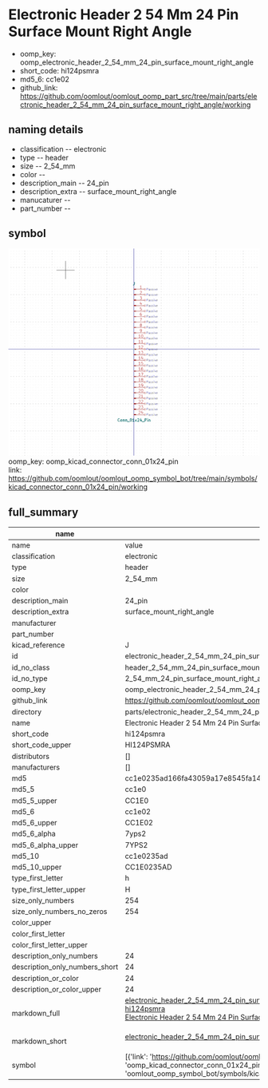 # Electronic Header 2 54 Mm 24 Pin Surface Mount Right Angle

  
* oomp_key: oomp_electronic_header_2_54_mm_24_pin_surface_mount_right_angle 
* short_code: hi124psmra
* md5_6: cc1e02  
* github_link: https://github.com/oomlout/oomlout_oomp_part_src/tree/main/parts/electronic_header_2_54_mm_24_pin_surface_mount_right_angle/working  
## naming details
* classification -- electronic
* type -- header
* size -- 2_54_mm
* color -- 
* description_main -- 24_pin
* description_extra -- surface_mount_right_angle
* manucaturer -- 
* part_number -- 



## symbol

![](symbol/0/working/working_600.png)  
oomp_key: oomp_kicad_connector_conn_01x24_pin  
link: https://github.com/oomlout/oomlout_oomp_symbol_bot/tree/main/symbols/kicad_connector_conn_01x24_pin/working  


## full_summary
| name | value | 
| --- | --- | 
| name | value | 
| classification | electronic | 
| type | header | 
| size | 2_54_mm | 
| color |  | 
| description_main | 24_pin | 
| description_extra | surface_mount_right_angle | 
| manufacturer |  | 
| part_number |  | 
| kicad_reference | J | 
| id | electronic_header_2_54_mm_24_pin_surface_mount_right_angle | 
| id_no_class | header_2_54_mm_24_pin_surface_mount_right_angle | 
| id_no_type | 2_54_mm_24_pin_surface_mount_right_angle | 
| oomp_key | oomp_electronic_header_2_54_mm_24_pin_surface_mount_right_angle | 
| github_link | https://github.com/oomlout/oomlout_oomp_part_src/tree/main/parts/electronic_header_2_54_mm_24_pin_surface_mount_right_angle/working | 
| directory | parts/electronic_header_2_54_mm_24_pin_surface_mount_right_angle | 
| name | Electronic Header 2 54 Mm 24 Pin Surface Mount Right Angle | 
| short_code | hi124psmra | 
| short_code_upper | HI124PSMRA | 
| distributors | [] | 
| manufacturers | [] | 
| md5 | cc1e0235ad166fa43059a17e8545fa14 | 
| md5_5 | cc1e0 | 
| md5_5_upper | CC1E0 | 
| md5_6 | cc1e02 | 
| md5_6_upper | CC1E02 | 
| md5_6_alpha | 7yps2 | 
| md5_6_alpha_upper | 7YPS2 | 
| md5_10 | cc1e0235ad | 
| md5_10_upper | CC1E0235AD | 
| type_first_letter | h | 
| type_first_letter_upper | H | 
| size_only_numbers | 254 | 
| size_only_numbers_no_zeros | 254 | 
| color_upper |  | 
| color_first_letter |  | 
| color_first_letter_upper |  | 
| description_only_numbers | 24 | 
| description_only_numbers_short | 24 | 
| description_or_color | 24 | 
| description_or_color_upper | 24 | 
| markdown_full | [electronic_header_2_54_mm_24_pin_surface_mount_right_angle](https://github.com/oomlout/oomlout_oomp_part_src/tree/main/parts/electronic_header_2_54_mm_24_pin_surface_mount_right_angle/working)<br>[hi124psmra](https://github.com/oomlout/oomlout_oomp_part_src/tree/main/parts/electronic_header_2_54_mm_24_pin_surface_mount_right_angle/working)<br>[Electronic Header 2 54 Mm 24 Pin Surface Mount Right Angle](https://github.com/oomlout/oomlout_oomp_part_src/tree/main/parts/electronic_header_2_54_mm_24_pin_surface_mount_right_angle/working)<br><br> | 
| markdown_short | [electronic_header_2_54_mm_24_pin_surface_mount_right_angle](https://github.com/oomlout/oomlout_oomp_part_src/tree/main/parts/electronic_header_2_54_mm_24_pin_surface_mount_right_angle/working)<br><br> | 
| symbol | [{'link': 'https://github.com/oomlout/oomlout_oomp_symbol_bot/tree/main/symbols/kicad_connector_conn_01x24_pin', 'oomp_key': 'oomp_kicad_connector_conn_01x24_pin', 'directory': 'oomlout_oomp_symbol_bot/symbols/kicad_connector_conn_01x24_pin//working/working.kicad_sym'}] | 
